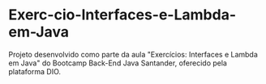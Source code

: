 # Exerc-cio-Interfaces-e-Lambda-em-Java
Projeto desenvolvido como parte da aula "Exercícios: Interfaces e Lambda em Java" do Bootcamp Back-End Java Santander, oferecido pela plataforma DIO.
